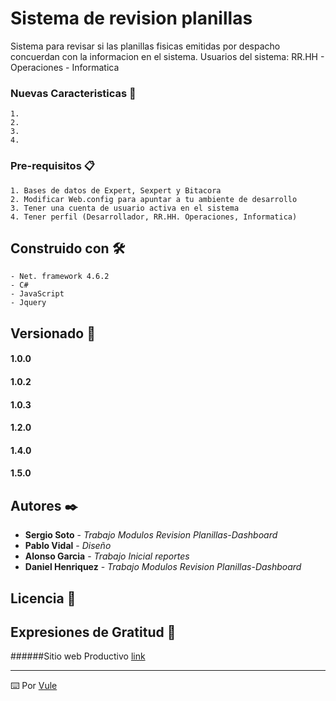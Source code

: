 # Sistema de revision planillas

Sistema para revisar si las planillas fisicas emitidas por despacho concuerdan con la informacion en el sistema. Usuarios del sistema: RR.HH - Operaciones - Informatica

### Nuevas Caracteristicas 📑

```
1.
2.
3.
4.
```

### Pre-requisitos 📋

```
1. Bases de datos de Expert, Sexpert y Bitacora
2. Modificar Web.config para apuntar a tu ambiente de desarrollo
3. Tener una cuenta de usuario activa en el sistema
4. Tener perfil (Desarrollador, RR.HH. Operaciones, Informatica)
```

## Construido con 🛠️

```
- Net. framework 4.6.2
- C#
- JavaScript
- Jquery
```

## Versionado 📌

#### 1.0.0
#### 1.0.2
#### 1.0.3
#### 1.2.0
#### 1.4.0
#### 1.5.0


## Autores ✒️

* **Sergio Soto** - *Trabajo Modulos Revision Planillas-Dashboard* 
* **Pablo Vidal** - *Diseño* 
* **Alonso Garcia** - *Trabajo Inicial reportes* 
* **Daniel Henriquez** - *Trabajo Modulos Revision Planillas-Dashboard* 

## Licencia 📄

## Expresiones de Gratitud 🎁

######Sitio web Productivo [link](http://planillasruta.vule.cl "link")

---
⌨️ Por [Vule](http://busesvule.cl/)